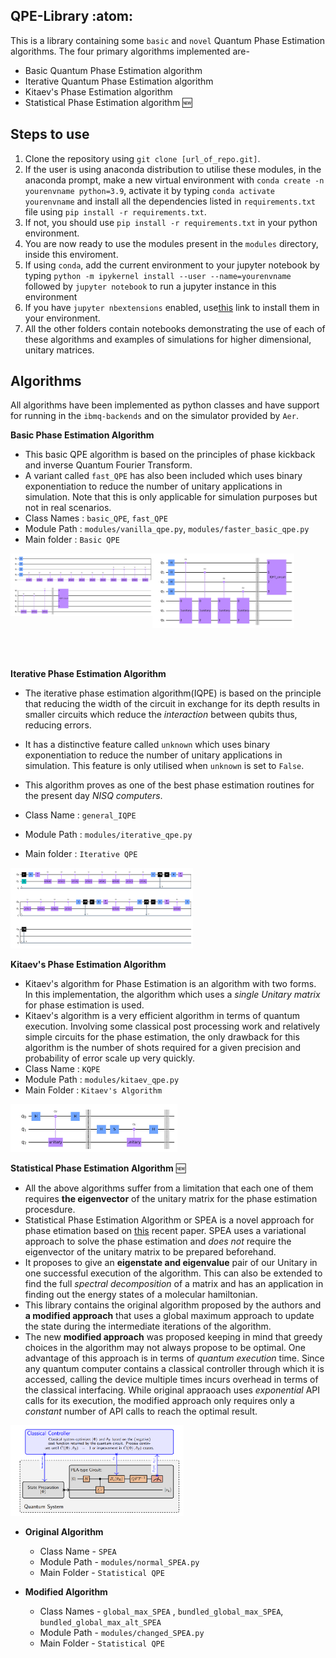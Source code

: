 ## QPE-Library :atom:
This is a library containing some `basic` and `novel` Quantum Phase Estimation algorithms. The four primary algorithms implemented are- 
  - Basic Quantum Phase Estimation algorithm
  - Iterative Quantum Phase Estimation algorithm
  - Kitaev's Phase Estimation algorithm
  - Statistical Phase Estimation algorithm 🆕

## Steps to use
  1. Clone the repository using `git clone [url_of_repo.git]`. 
  2. If the user is using anaconda distribution to utilise these modules, in the anaconda prompt, make a new virtual environment with `conda create -n yourenvname python=3.9`, activate it by typing `conda activate yourenvname` and install all the dependencies listed in `requirements.txt` file using `pip install -r requirements.txt`.
  3. If not, you should use `pip install -r requirements.txt` in your python environment.
  4. You are now ready to use the modules present in the `modules` directory, inside this enviroment.
  5. If using `conda`, add the current environment to your jupyter notebook by typing `python -m ipykernel install --user --name=yourenvname` followed by `jupyter notebook` to run a jupyter instance in this environment
  6. If you have `jupyter nbextensions` enabled, use[this](https://jupyter-contrib-nbextensions.readthedocs.io/en/latest/install.html) link to install them in your environment.
  7. All the other folders contain notebooks demonstrating the use of each of these algorithms and examples of simulations for higher dimensional, unitary matrices.
 

## Algorithms
All algorithms have been implemented as python classes and have support for running in the `ibmq-backends` and on the simulator provided by `Aer`.

**Basic Phase Estimation Algorithm**
- This basic QPE algorithm is based on the principles of phase kickback and inverse Quantum Fourier Transform.
- A variant called `fast_QPE` has also been included which uses binary exponentiation to reduce the number of unitary applications in simulation. Note that this is only applicable for simulation purposes but not in real scenarios. 
- Class Names : `basic_QPE`, `fast_QPE`
- Module Path : `modules/vanilla_qpe.py`, `modules/faster_basic_qpe.py`
- Main folder : `Basic QPE`

<hspace><hspace>
<img src = "https://github.com/TheGupta2012/QPE-Algorithms/blob/master/QPE/Basic%20QPE/QPE_circ.JPG" align = "left" height = 50% width = 45% title = "Basic QPE">
<img src = "https://github.com/TheGupta2012/QPE-Algorithms/blob/master/QPE/Basic%20QPE/QPE_circ_optimized.JPG" align = "left" height = 50% width = 45% title = "Optimized QPE">
<br><br><br><br><br><br><br><br><br><br>

  
**Iterative Phase Estimation Algorithm**
- The iterative phase estimation algorithm(IQPE) is based on the principle that reducing the width of the circuit in exchange for its depth results in smaller circuits which reduce the *interaction* between qubits thus, reducing errors. 
- It has a distinctive feature called `unknown` which uses binary exponentiation to reduce the number of unitary applications in simulation. This feature is only utilised when `unknown` is set to `False`.
- This algorithm proves as one of the best phase estimation routines for the present day *NISQ computers*.
  
  
- Class Name : `general_IQPE`
- Module Path : `modules/iterative_qpe.py` 
- Main folder : `Iterative QPE` 

<img src = "https://github.com/TheGupta2012/QPE-Algorithms/blob/master/QPE/Iterative%20QPE/IQPE_circ.JPG" height = 45% width = 58% title = "IQPE Circuit">



**Kitaev's Phase Estimation Algorithm**
- Kitaev's algorithm for Phase Estimation is an algorithm with two forms. In this implementation, the algorithm which uses a *single Unitary matrix* for phase estimation is used.
- Kitaev's algorithm is a very efficient algorithm in terms of quantum execution. Involving some classical post processing work and relatively simple circuits for the phase estimation, the only drawback for this algorithm is the number of shots required for a given precision and probability of error scale up very quickly.
- Class Name : `KQPE`
- Module Path : `modules/kitaev_qpe.py`
- Main Folder : `Kitaev's Algorithm`

<img src = "https://github.com/TheGupta2012/QPE-Algorithms/blob/master/QPE/Kitaev's%20Algorithm/KQPE_circ_1qubit.JPG" height = 35% width = 53% title = "Kitaev's Circuit">


**Statistical Phase Estimation Algorithm** 🆕
- All the above algorithms suffer from a limitation that each one of them requires **the eigenvector** of the unitary matrix for the phase estimation procesdure.
- Statistical Phase Estimation Algorithm or SPEA is a novel approach for phase etimation based on [this](https://arxiv.org/pdf/2104.10285.pdf) recent paper. SPEA uses a variational approach to solve the phase estimation and *does not* require the eigenvector of the unitary matrix to be prepared beforehand.
- It proposes to give an **eigenstate and eigenvalue** pair of our Unitary in one successful execution of the algorithm. This can also be extended to find the full *spectral decomposition* of a matrix and has an application in finding out the energy states of a molecular hamiltonian.
- This library contains the original algorithm proposed by the authors and **a modified approach** that uses a global maximum approach to update the state during the intermediate iterations of the algorithm.
- The new **modified approach** was proposed keeping in mind that greedy choices in the algorithm may not always propose to be optimal. One advantage of this approach is in terms of *quantum execution* time. Since any quantum computer contains a classical controller through which it is accessed, calling the device multiple times incurs overhead in terms of the classical interfacing. While original appraoach uses *exponential* API calls for its execution, the modified approach only requires only a *constant* number of API calls to reach the optimal result.
  
<img src = "https://github.com/TheGupta2012/QPE-Algorithms/blob/master/QPE/Statistical%20QPE/spea_circuit.PNG" height = 67% width = 55%>
 
- **Original Algorithm**
  - Class Name - `SPEA`
  - Module Path - `modules/normal_SPEA.py`
  - Main Folder - `Statistical QPE`
  
- **Modified Algorithm**
  - Class Names - `global_max_SPEA` , `bundled_global_max_SPEA`, `bundled_global_max_alt_SPEA`
  - Module Path - `modules/changed_SPEA.py`
  - Main Folder - `Statistical QPE`

  
  
